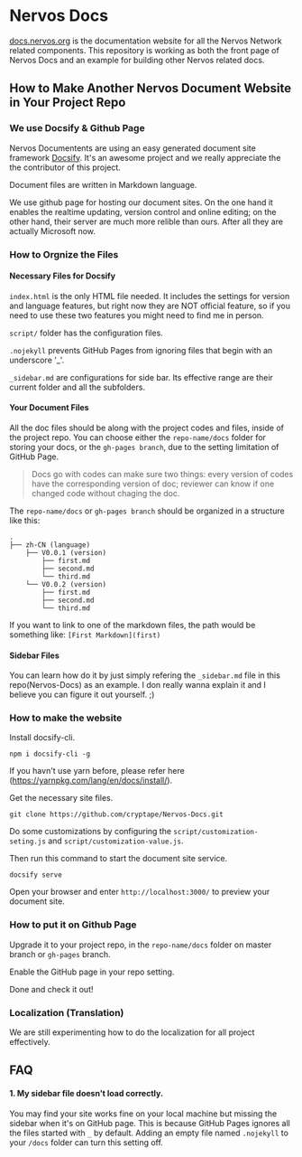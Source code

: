 # Nervos Docs

[docs.nervos.org](https://docs.nervos.org/) is the documentation website for all the Nervos Network related components.
This repository is working as both the front page of Nervos Docs and an example for building other Nervos related docs.

## How to Make Another Nervos Document Website in Your Project Repo

### We use Docsify & Github Page
Nervos Documentents are using an easy generated document site framework [Docsify](https://docsify.js.org/#/). It's an awesome project and we really appreciate the the contributor of this project.

Document files are written in Markdown language.

We use github page for hosting our document sites. On the one hand it enables the realtime updating, version control and online editing; on the other hand, their server are much more relible than ours. After all they are actually Microsoft now.


### How to Orgnize the Files

#### Necessary Files for Docsify
`index.html` is the only HTML file needed. It includes the settings for version and language features, but right now they are NOT official feature, so if you need to use these two features you might need to find me in person.

`script/` folder has the configuration files.

`.nojekyll` prevents GitHub Pages from ignoring files that begin with an underscore '_'.

`_sidebar.md` are configurations for side bar. Its effective range are their current folder and all the subfolders.

#### Your Document Files
All the doc files should be along with the project codes and files, inside of the project repo. You can choose either the `repo-name/docs` folder for storing your docs, or the `gh-pages branch`, due to the setting limitation of GitHub Page.

> Docs go with codes can make sure two things: every version of codes have the corresponding version of doc; reviewer can know if one changed code without chaging the doc.

The `repo-name/docs` or `gh-pages branch` should be organized in a structure like this:
```
.
├── zh-CN (language)
    ├── V0.0.1 (version)
        ├── first.md
        ├── second.md
        └── third.md
    └── V0.0.2 (version)
        ├── first.md
        ├── second.md
        └── third.md
```

If you want to link to one of the markdown files, the path would be something like: `[First Markdown](first)`

#### Sidebar Files
You can learn how do it by just simply refering the `_sidebar.md` file in this repo(Nervos-Docs) as an example. I don really wanna explain it and I believe you can figure it out yourself. ;)

### How to make the website
Install docsify-cli.
```
npm i docsify-cli -g
```
If you havn't use yarn before, please refer here (https://yarnpkg.com/lang/en/docs/install/).

Get the necessary site files.
```
git clone https://github.com/cryptape/Nervos-Docs.git
```
Do some customizations by configuring the `script/customization-seting.js` and `script/customization-value.js`.

Then run this command to start the document site service.
```
docsify serve
```
Open your browser and enter `http://localhost:3000/` to preview your document site.


### How to put it on Github Page
Upgrade it to your project repo, in the `repo-name/docs` folder on master branch or `gh-pages` branch. 

Enable the GitHub page in your repo setting.

Done and check it out!

### Localization (Translation)
We are still experimenting how to do the localization for all project effectively. 

## FAQ
#### 1. My sidebar file doesn't load correctly.
You may find your site works fine on your local machine but missing the sidebar when it's on GitHub page. This is because GitHub Pages ignores all the files started with `_` by default. Adding an empty file named `.nojekyll` to your `/docs` folder can turn this setting off.
